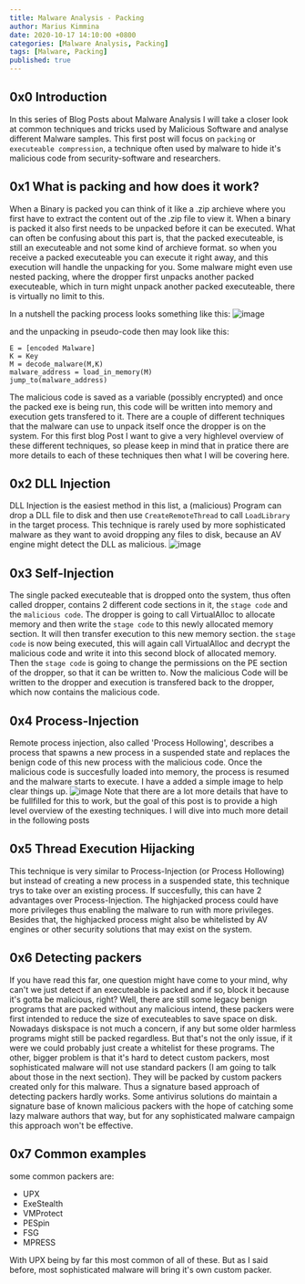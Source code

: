 ```yaml
---
title: Malware Analysis - Packing
author: Marius Kimmina
date: 2020-10-17 14:10:00 +0800
categories: [Malware Analysis, Packing]
tags: [Malware, Packing]
published: true
---
```


## 0x0 Introduction
In this series of Blog Posts about Malware Analysis I will take a closer look at common techniques and tricks used by Malicious Software and analyse different Malware samples.
This first post will focus on `packing` or `executeable compression`, a technique often used by malware to hide it's malicious code from security-software and researchers.


## 0x1 What is packing and how does it work?
When a Binary is packed you can think of it like a .zip archieve where you first have to extract the content out of the .zip file to view it. When a binary is packed it also first needs to be unpacked
before it can be executed. What can often be confusing about this part is, that the packed executeable, is still an executeable and not some kind of archieve format. so when you receive a packed executeable
you can execute it right away, and this execution will handle the unpacking for you. Some malware might even use nested packing, where the dropper first unpacks another packed
executeable, which in turn might unpack another packed executeable, there is virtually no limit to this.

In a nutshell the packing process looks something like this:
![image](/images/malware/packing/packing-in-a-nutshell.png "packing")

and the unpacking in pseudo-code then may look like this:

```
E = [encoded Malware]
K = Key
M = decode_malware(M,K)
malware_address = load_in_memory(M)
jump_to(malware_address)
```

The malicious code is saved as a variable (possibly encrypted) and once the packed exe is being run, this code will be written into memory and execution gets transfered to it.
There are a couple of different techniques that the malware can use to unpack itself once the dropper is on the system. For this first blog Post I want to give a very
highlevel overview of these different techniques, so please keep in mind that in pratice there are more details to each of these techniques then what I will be covering here.

## 0x2 DLL Injection
DLL Injection is the easiest method in this list, a (malicious) Program can drop a DLL file to disk and then use `CreateRemoteThread` to call `LoadLibrary` in the target process.
This technique is rarely used by more sophisticated malware as they want to avoid dropping any files to disk, because an AV engine might detect the DLL as malicious.
![image](/images/malware/packing/DLL-injection.png "DLL injection")

## 0x3 Self-Injection
The single packed executeable that is dropped onto the system, thus often called dropper, contains 2 different code sections in it, the `stage code` and the `malicious code`.
The dropper is going to call VirtualAlloc to allocate memory and then write the `stage code` to this newly allocated memory section. It will then transfer execution to this new memory section.
the `stage code` is now being executed, this will again call VirtualAlloc and decrypt the malicious code and write it into this second block of allocated memory. Then the `stage code` is going to
change the permissions on the PE section of the dropper, so that it can be written to. Now the malicious Code will be written to the dropper and execution is transfered back to the dropper, which now contains the malicious code.

## 0x4 Process-Injection
Remote process injection, also called 'Process Hollowing', describes a process that spawns a new process in a suspended state and replaces the benign code of this new process with the malicious code.
Once the malicious code is succesfully loaded into memory, the process is resumed and the malware starts to execute. I have a added a simple image to help clear things up.
![image](/images/malware/packing/remote-injection.png "remote-injection")
Note that there are a lot more details that have to be fullfilled for this to work, but the goal of this post is to provide a high level overview of the exesting techniques.
I will dive into much more detail in the following posts



## 0x5 Thread Execution Hijacking
This technique is very similar to Process-Injection (or Process Hollowing) but instead of creating a new process in a suspended state, this technique trys to take over an existing process.
If succesfully, this can have 2 advantages over Process-Injection. The highjacked process could have more privileges thus enabling the malware to run with more privileges.
Besides that, the highjacked process might also be whitelisted by AV engines or other security solutions that may exist on the system.



## 0x6 Detecting packers
If you have read this far, one question might have come to your mind, why can't we just detect if an executeable is packed and if so, block it because it's gotta be malicious, right?
Well, there are still some legacy benign programs that are packed without any malicious intend, these packers were first intended to reduce the size of executeables to save space on disk.
Nowadays diskspace is not much a concern, if any but some older harmless programs might still be packed regardless. But that's not the only issue, if it were we could probably just create a whitelist for these programs.
The other, bigger problem is that it's hard to detect custom packers, most sophisticated malware will not use standard packers (I am going to talk about those in the next section). They will be packed by custom packers created only for this malware.
Thus a signature based approach of detecting packers hardly works. Some antivirus solutions do maintain a signature base of known malicious packers with the hope of catching some lazy malware authors that way,
but for any sophisticated malware campaign this approach won't be effective.


## 0x7 Common examples
some common packers are:
* UPX
* ExeStealth
* VMProtect
* PESpin
* FSG
* MPRESS

With UPX being by far this most common of all of these.
But as I said before, most sophisticated malware will bring it's own custom packer.
